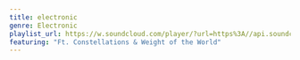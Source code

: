 ```yaml
---
title: electronic
genre: Electronic
playlist_url: https://w.soundcloud.com/player/?url=https%3A//api.soundcloud.com/playlists/197105819&amp;color=ff5500&amp;auto_play=false&amp;hide_related=false&amp;show_comments=true&amp;show_user=true&amp;show_reposts=false
featuring: "Ft. Constellations & Weight of the World"
---
```

